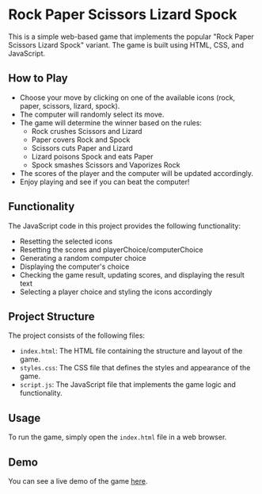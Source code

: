 # Rock Paper Scissors Lizard Spock

This is a simple web-based game that implements the popular "Rock Paper Scissors Lizard Spock" variant. The game is built using HTML, CSS, and JavaScript.

## How to Play

- Choose your move by clicking on one of the available icons (rock, paper, scissors, lizard, spock).
- The computer will randomly select its move.
- The game will determine the winner based on the rules:
  - Rock crushes Scissors and Lizard
  - Paper covers Rock and Spock
  - Scissors cuts Paper and Lizard
  - Lizard poisons Spock and eats Paper
  - Spock smashes Scissors and Vaporizes Rock
- The scores of the player and the computer will be updated accordingly.
- Enjoy playing and see if you can beat the computer!

## Functionality

The JavaScript code in this project provides the following functionality:

- Resetting the selected icons
- Resetting the scores and playerChoice/computerChoice
- Generating a random computer choice
- Displaying the computer's choice
- Checking the game result, updating scores, and displaying the result text
- Selecting a player choice and styling the icons accordingly

## Project Structure

The project consists of the following files:

- `index.html`: The HTML file containing the structure and layout of the game.
- `styles.css`: The CSS file that defines the styles and appearance of the game.
- `script.js`: The JavaScript file that implements the game logic and functionality.

## Usage

To run the game, simply open the `index.html` file in a web browser.

## Demo

You can see a live demo of the game [here](https://poulsen1114.github.io/spock-rock-game/).